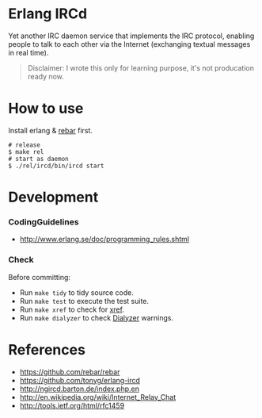 Erlang IRCd
==========

Yet another IRC daemon service that implements the IRC protocol, enabling people to talk to each other via the Internet (exchanging textual messages in real time).

> Disclaimer: I wrote this only for learning purpose, it's not producation ready now.

How to use
==========

Install erlang & [rebar](https://github.com/rebar/rebar) first.
    
    # release
    $ make rel
    # start as daemon
    $ ./rel/ircd/bin/ircd start

Development
===========

### CodingGuidelines

-  http://www.erlang.se/doc/programming_rules.shtml

### Check

Before committing:
    
- Run `make tidy` to tidy source code.
- Run `make test` to execute the test suite.
- Run `make xref` to check for [xref](http://www.erlang.org/doc/man/xref.html).
- Run `make dialyzer` to check [Dialyzer](http://www.erlang.org/doc/man/dialyzer.html) warnings.

References
==========

- https://github.com/rebar/rebar
- https://github.com/tonyg/erlang-ircd
- http://ngircd.barton.de/index.php.en
- http://en.wikipedia.org/wiki/Internet_Relay_Chat
- http://tools.ietf.org/html/rfc1459
